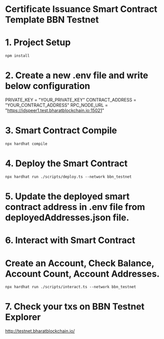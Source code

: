 # Certificate Issuance Smart Contract Template BBN Testnet

# 1. Project Setup

```shell
npm install

```
# 2. Create a new .env file and write below configuration
PRIVATE_KEY = "YOUR_PRIVATE_KEY"
CONTRACT_ADDRESS = "YOUR_CONTRACT_ADDRESS"
RPC_NODE_URL = "https://idspeer1.test.bharatblockchain.io:15021"

# 3. Smart Contract Compile

```shell
npx hardhat compile
```

# 4. Deploy the Smart Contract
```shell
npx hardhat run ./scripts/deploy.ts --network bbn_testnet
```
 
# 5. Update the deployed smart contract address in .env file from deployedAddresses.json file.


# 6. Interact with Smart Contract

# Create an Account, Check Balance, Account Count, Account Addresses. 

```shell
npx hardhat run ./scripts/interact.ts --network bbn_testnet
```

# 7. Check your txs on BBN Testnet Explorer

http://testnet.bharatblockchain.io/


